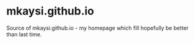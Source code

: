 mkaysi.github.io
================

Source of mkaysi.github.io - my homepage which fill hopefully be better than last time.
